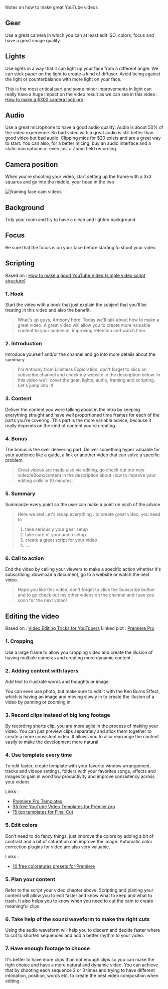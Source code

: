 Notes on how to make great YouTube videos

## Gear

Use a great camera in which you can at least edit ISO, colors, focus and have a great image quality.

## Lights

Use lights in a way that it can light up your face from a different angle. We can stick paper on the light to create a kind of diffuser. Avoid being against the light or counterbalance with more light on your face.

This is the most critical part and some minor improvements in light can really have a huge impact on the video result as we can see in this video : [How to make a $300 camera look pro](https://www.youtube.com/watch?v=0wqUWYx3UrY)

## Audio

Use a great microphone to have a good audio quality. Audio is about 50% of the video experience. So bad video with a great audio is still better than good video but bad audio. Clipping mics for $20 exists and are a great way to start. You can also, for a better micing, buy an audio interface and a static microphone or even just a Zoom field recording.

## Camera position

When you're shooting your video, start setting up the frame with a 3x3 squares and go into the middle, your head in the two 

![framing face cam videos](https://cms-assets.tutsplus.com/uploads/users/930/posts/27228/image/webcam-headroom-grid.jpg)

## Background

Tidy your room and try to have a clean and lighten background

## Focus

Be sure that the focus is on your face before starting to shoot your video

## Scripting

Based on : [How to make a good YouTube Video \(simple video script structure\)](https://www.youtube.com/watch?v=cCpvVDc0Glw)

### 1. Hook

Start the video with a hook that just explain the subject that you'll be treating in this video and also the benefit.

> What's up guys, Anthony here! Today we'll talk about how to make a great video. A great video will allow you to create more valuable content to your audience, improving retention and watch time.

### 2. Introduction

Introduce yourself and/or the channel and go into more details about the summary

> I'm Anthony from Limitless Exploration, don't forget to click on subscribe channel and check my website in the description below. In this video we'll cover the gear, lights, audio, framing and scripting. Let's jump into it!

### 3. Content

Deliver the content you were talking about in the intro by keeping everything straight and have well proportioned time frames for each of the parts you're covering. This part is the more variable advice, because it really depends on the kind of content you're creating.

### 4. Bonus

The bonus is the over delivering part. Deliver something hyper valuable for your audience like a guide, a link or another video that can solve a specific problem.

> Great videos are made also via editing, go check out our new video/eBook/content in the description about How to improve your editing skills in 10 minutes.

### 5. Summary

Summarize every point so the user can make a point on each of the advice

> Here we are! Let's recap everything : to create great video, you need to
>
> 1. take seriously your gear setup 
> 2. take care of your audio setup
> 3. create a great script for your video
> 4. ...

### 6. Call to action

End the video by calling your viewers to make a specific action whether it's subscribing, download a document, go to a website or watch the next video.

> Hope you like this video, don't forget to click the Subscribe button and to go check out my other videos on the channel and I see you soon for the next video!

## Editing the video

Based on : [Video Editing Tricks for YouTubers](https://www.youtube.com/watch?v=tKStCpi3-Oo)
Linked plot : [Premiere Pro](Premiere%20Pro.md)

### 1. Cropping

Use a large frame to allow you cropping video and create the illusion of having multiple cameras and creating more dynamic content.

### 2. Adding content with layers

Add text to illustrate words and thoughts or image.

You can even use photo, but make sure to edit it with the Ken Burns Effect, which is having an image and moving slowly in to create the illusion of a video by panning or zooming in.

### 3. Record clips instead of big long footage

By recording shorts clip, you are more agile in the process of making your video. You can just preview clips separately and stick them together to create a more consistent video. It allows you to also rearrange the content easily to make the development more natural

### 4. Use template every time

To edit faster, create template with your favorite window arrangement, tracks and videos settings, folders with your favorites songs, effects and images to gain in workflow productivity and improve consistency across your videos

Links :

* [Premiere Pro Templates](https://motionarray.com/browse/premiere-pro-templates)
* [35 free YouTube Video Templates for Premier pro](https://photography.tutsplus.com/articles/40-free-youtube-templates-motion-graphics-for-premiere-pro--cms-34865) 
* [15 top templates for Final Cut](https://photography.tutsplus.com/tutorials/15-top-video-templates-for-final-cut-pro--cms-33012)

### 5. Edit colors

Don't need to do fancy things, just improve the colors by adding a bit of contrast and a bit of saturation can improve the image. Automatic color correction plugins for video are also very valuable.

Links :

* [10 free coloraturas presets for Premiere](https://motionarray.com/premiere-pro-presets/10-free-color-presets-39944)

### 5. Plan your content

Refer to the script your video chapter above. Scripting and planing your content will allow you to edit faster and know what to keep and what to trash. It also helps you to know when you need to cut the cam to create meaningful clips.

### 6. Take help of the sound waveform to make the right cuts

Using the audio waveform will help you to discern and decide faster where to cut to shorten sequences and add a better rhythm to your video.

### 7. Have enough footage to choose

It's better to have more clips than not enough clips so you can make the right choice and have a more natural and dynamic video. You can achieve that by shooting each sequence 2 or 3 times and trying to have different intonation, position, words etc, to create the best video composition when editing.

